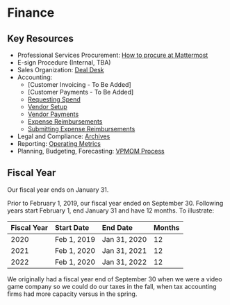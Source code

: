 # Finance

## Key Resources

* Professional Services Procurement: [How to procure at Mattermost](https://handbook.mattermost.com/company/how-to-guides-for-staff/how-to-spend-company-money)
* E-sign Procedure \(Internal, TBA\)
* Sales Organization: [Deal Desk](https://handbook.mattermost.com/operations/finance/deal-desk)
* Accounting: 
  - [Customer Invoicing - To Be Added]
  - [Customer Payments - To Be Added]
  - [Requesting Spend](https://handbook.mattermost.com/company/how-to-guides-for-staff/how-to-purchase/how-to-procure-a-vendor-contract)
  - [Vendor Setup](https://handbook.mattermost.com/company/how-to-guides-for-staff/how-to-purchase/how-to-on-board-as-a-vendor)
  - [Vendor Payments](https://handbook.mattermost.com/company/how-to-guides-for-staff/how-to-purchase/how-to-on-board-as-a-vendor/how-to-get-paid)
  - [Expense Reimbursements](https://handbook.mattermost.com/company/how-to-guides-for-staff/how-to-spend-company-money)
  - [Submitting Expense Reimbursements](https://handbook.mattermost.com/company/how-to-guides-for-staff/how-to-spend-company-money/how-to-use-expensify)
* Legal and Compliance: [Archives](http://handbook.mattermost.com/bizops/archives.html)
* Reporting: [Operating Metrics](http://handbook.mattermost.com/bizops/operating-metrics.html)
* Planning, Budgeting, Forecasting: [VPMOM Process](http://handbook.mattermost.com/leadership/VPMOM.html)

## Fiscal Year

Our fiscal year ends on January 31.

Prior to February 1, 2019, our fiscal year ended on September 30. Following years start February 1, end January 31 and have 12 months. To illustrate:

| Fiscal Year | Start Date | End Date | Months |
| :--- | :--- | :--- | :--- |
| 2020 | Feb 1, 2019 | Jan 31, 2020 | 12 |
| 2021 | Feb 1, 2020 | Jan 31, 2021 | 12 |
| 2022 | Feb 1, 2020  | Jan 31, 2022 | 12 |

We originally had a fiscal year end of September 30 when we were a video game company so we could do our taxes in the fall, when tax accounting firms had more capacity versus in the spring.

